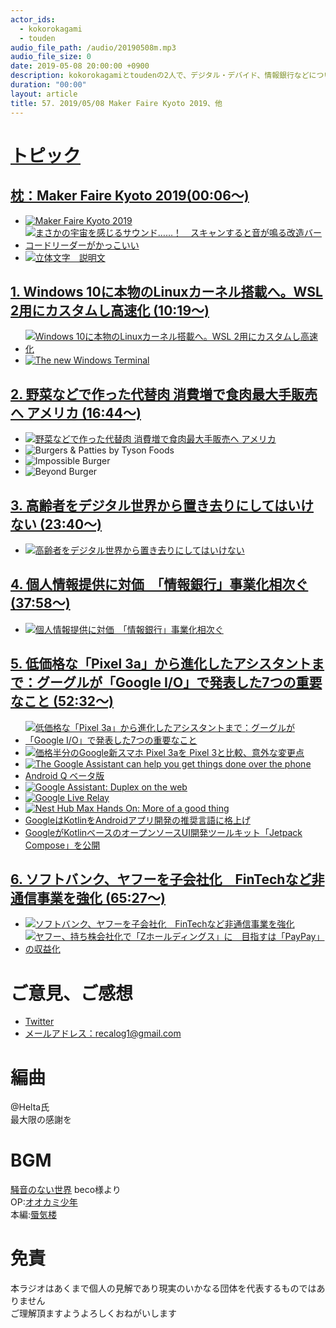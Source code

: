 ```yaml
---
actor_ids:
  - kokorokagami
  - touden
audio_file_path: /audio/20190508m.mp3
audio_file_size: 0
date: 2019-05-08 20:00:00 +0900
description: kokorokagamiとtoudenの2人で、デジタル・デバイド、情報銀行などについて話しました。
duration: "00:00"
layout: article
title: 57. 2019/05/08 Maker Faire Kyoto 2019、他
---
```

# <u>トピック</u>

## <u>枕：Maker Faire Kyoto 2019(00:06～)</u>

- [![Maker Faire Kyoto 2019](https://makezine.jp/event/wp-content/themes/makerfairetokyo/mfk2019/img/make_ogp.png)](https://makezine.jp/event/mfk2019/)
- [![まさかの宇宙を感じるサウンド……！　スキャンすると音が鳴る改造バーコードリーダーがかっこいい](https://image.itmedia.co.jp/nl/articles/1804/21/miya_180421barcodereadersound01.jpg)](https://nlab.itmedia.co.jp/nl/articles/1804/21/news028.html)
- [![立体文字　説明文](https://d2l930y2yx77uc.cloudfront.net/production/uploads/images/9811912/picture_pc_047e3116f7085af6f874eb5df3d5ebe4.png)](https://note.mu/kumajiro/n/n017de2216daa)

## <u>1. Windows 10に本物のLinuxカーネル搭載へ。WSL 2用にカスタムし高速化 (10:19～)</u>

- [![Windows 10に本物のLinuxカーネル搭載へ。WSL 2用にカスタムし高速化](https://o.aolcdn.com/images/dims?resize=2000%2C2000%2Cshrink&image_uri=https%3A%2F%2Fs.yimg.com%2Fos%2Fcreatr-uploaded-images%2F2019-05%2F2a70e2f0-7095-11e9-afef-30e392797673&client=a1acac3e1b3290917d92&signature=303cce6675c8a0a7a1fa08b7f6116f53ca5007d5)](https://japanese.engadget.com/2019/05/07/windows-10-linux-wsl-2/)
- [![The new Windows Terminal](https://img.youtube.com/vi/8gw0rXPMMPE/0.jpg)](https://www.youtube.com/watch?v=8gw0rXPMMPE)

## <u>2. 野菜などで作った代替肉 消費増で食肉最大手販売へ アメリカ  (16:44～)</u>

- [![野菜などで作った代替肉 消費増で食肉最大手販売へ アメリカ](https://assets.bwbx.io/images/users/iqjWHBFdfxIU/ipRjYEUBlXj4/v0/1000x-1.jpg)](https://www3.nhk.or.jp/news/html/20190507/k10011907581000.html)
- ![Burgers & Patties by Tyson Foods](https://www.tysonfoodservice.com/products/burgers-patties)
- ![Impossible Burger](https://impossiblefoods.com/food/)
- ![Beyond Burger](https://www.beyondmeat.com/recipes/beyond-burger-grilled-cheese-by-april-ross/)

## <u>3. 高齢者をデジタル世界から置き去りにしてはいけない  (23:40～)</u>

- [![高齢者をデジタル世界から置き去りにしてはいけない](https://techcrunchjp.files.wordpress.com/2019/05/gettyimages-1008672644.jpg?w=738)](https://jp.techcrunch.com/2019/05/08/2019-05-05-we-are-leaving-older-adults-out-of-the-digital-world/)

## <u>4. 個人情報提供に対価　「情報銀行」事業化相次ぐ (37:58～)</u>

- [![個人情報提供に対価　「情報銀行」事業化相次ぐ](https://article-image-ix.nikkei.com/https%3A%2F%2Fimgix-proxy.n8s.jp%2FDSXMZO4452633008052019MM8001-4.jpg?w=900&h=962&auto=format%2Ccompress&ch=Width%2CDPR&q=45&fit=crop&crop=faces%2Cedges&ixlib=js-1.2.0&s=b60447bdbb03e171f77f527cf7c85f68)](https://r.nikkei.com/article/DGXMZO44513340Y9A500C1MM8000?unlock=1&s=0)

## <u>5. 低価格な「Pixel 3a」から進化したアシスタントまで：グーグルが「Google I/O」で発表した7つの重要なこと (52:32～)</u>

- [![低価格な「Pixel 3a」から進化したアシスタントまで：グーグルが「Google I/O」で発表した7つの重要なこと](https://wired.jp/wp-content/uploads/2019/05/GettyImages-1142105585.jpg)](https://wired.jp/2019/05/08/google-io-2019-announcements/)
- [![価格半分のGoogle新スマホ Pixel 3aを Pixel 3と比較、意外な変更点](https://o.aolcdn.com/images/dims?resize=2000%2C2000%2Cshrink&image_uri=https%3A%2F%2Fs.yimg.com%2Fos%2Fcreatr-uploaded-images%2F2019-05%2Fbfefa6c0-7105-11e9-bafb-fef2b8dc1ea2&client=a1acac3e1b3290917d92&signature=9aedab6a38d548a25e5efe7d150fd8a53d2ccfb6)](https://japanese.engadget.com/2019/05/07/google-pixel-3a-pixel-3/)
- [![The Google Assistant can help you get things done over the phone](https://img.youtube.com/vi/-qCanuYrR0g/0.jpg)](https://www.youtube.com/watch?v=-qCanuYrR0g)
- [Android Q ベータ版](https://developer.android.com/preview)
- [![Google Assistant: Duplex on the web](https://img.youtube.com/vi/Ta7M-KMPY4U/0.jpg)](https://www.youtube.com/watch?v=Ta7M-KMPY4U)
- [![Google Live Relay](https://img.youtube.com/vi/tPvThi4UX7c/0.jpg)](https://www.youtube.com/watch?v=tPvThi4UX7c)
- [![Nest Hub Max Hands On: More of a good thing](https://img.youtube.com/vi/se9kGD9B0wU/0.jpg)](https://www.youtube.com/watch?v=se9kGD9B0wU)
- [GoogleはKotlinをAndroidアプリ開発の推奨言語に格上げ](https://jp.techcrunch.com/2019/05/08/2019-05-07-kotlin-is-now-googles-preferred-language-for-android-app-development/)
- [GoogleがKotlinベースのオープンソースUI開発ツールキット「Jetpack Compose」を公開](https://jp.techcrunch.com/2019/05/08/2019-05-07-google-launches-jetpack-compose-an-open-source-kotlin-based-ui-development-toolkit/)

## <u>6. ソフトバンク、ヤフーを子会社化　FinTechなど非通信事業を強化  (65:27～)</u>

- [![ソフトバンク、ヤフーを子会社化　FinTechなど非通信事業を強化](https://image.itmedia.co.jp/news/articles/1905/08/kf_yahoo_03.jpg)](https://www.itmedia.co.jp/news/articles/1905/08/news124.html#utm_term=share_sp)
- [![ヤフー、持ち株会社化で「Zホールディングス」に　目指すは「PayPay」の収益化](https://image.itmedia.co.jp/news/articles/1904/25/sh_y_02.jpg)](https://www.itmedia.co.jp/news/articles/1904/25/news139.html)

# ご意見、ご感想
- [Twitter](https://twitter.com/recalog1)
- [メールアドレス：recalog1@gmail.com](recalog1@gmail.com)

# 編曲

@Helta氏  
最大限の感謝を  

# BGM

[騒音のない世界](http://noiselessworld.net/) beco様より  
OP:[オオカミ少年](https://soundcloud.com/baron1_3/wolfboy)  
本編:[蜃気楼](https://soundcloud.com/baron1_3/shinkirou)  

# 免責

本ラジオはあくまで個人の見解であり現実のいかなる団体を代表するものではありません  
ご理解頂ますようよろしくおねがいします  